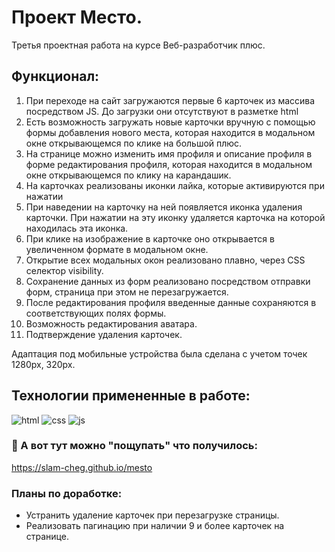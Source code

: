 # Проект Место.

Третья проектная работа на курсе Веб-разработчик плюс.

## Функционал:
1. При переходе на сайт загружаются первые 6 карточек из массива посредством JS. До загрузки они отсутствуют в разметке html
2. Есть возможность загружать новые карточки вручную с помощью формы добавления нового места, которая находится в модальном окне открывающемся по клике на большой плюс. 
3. На странице можно изменить имя профиля и описание профиля в форме редактирования профиля, которая находится в модальном окне открывающемся по клику на карандашик.
4. На карточках реализованы иконки лайка, которые активируются при нажатии
5. При наведении на карточку на ней появляется иконка удаления карточки. При нажатии на эту иконку удаляется карточка на которой находилась эта иконка.
6. При клике на изображение в карточке оно открывается в увеличенном формате в модальном окне.
7. Открытие всех модальных окон реализовано плавно, через CSS селектор visibility.
8. Сохранение данных из форм реализовано посредством отправки форм, страница при этом не перезагружается.
9. После редактирования профиля введенные данные сохраняются в соответствующих полях формы.
10. Возможность редактирования аватара.
11. Подтверждение удаления карточек.

Адаптация под мобильные устройства была сделана с учетом точек 1280px, 320px.

## Технологии примененные в работе:
![html](https://user-images.githubusercontent.com/83250260/128259124-e415e17f-43b8-47e2-bafb-c83fe8e5f560.png)
![css](https://user-images.githubusercontent.com/83250260/128259123-b7e7f1dc-c266-410b-99d9-de6d69d78b24.png)
![js](https://user-images.githubusercontent.com/83250260/128259125-7f728f8d-2d15-425c-a1f8-918690d03aca.png)


### 🖖 А вот тут можно "пощупать" что получилось:
https://slam-cheg.github.io/mesto

### Планы по доработке:
* Устранить удаление карточек при перезагрузке страницы.
* Реализовать пагинацию при наличии 9 и более карточек на странице.
